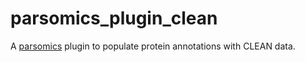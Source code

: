 # parsomics_plugin_clean

A [parsomics](https://pypi.org/project/parsomics-core/) plugin to populate protein annotations with CLEAN data.
